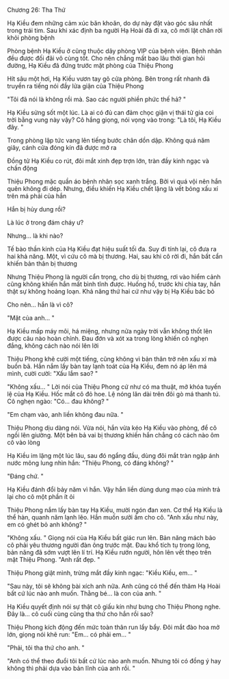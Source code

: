 




Chương 26: Tha Thứ


Hạ Kiều đem những cảm xúc băn khoăn, do dự này đặt vào góc sâu nhất trong trái tim. Sau khi xác định ba người Hạ Hoài đã đi xa, cô mới lật chăn rời khỏi phòng bệnh

Phòng bệnh Hạ Kiều ở cũng thuộc dãy phòng VIP của bệnh viện. Bệnh nhân đều được đối đãi vô cùng tốt. Cho nên chẳng mất bao lâu thời gian hỏi đường, Hạ Kiều đã đứng trước mặt phòng của Thiệu Phong

Hít sâu một hơi, Hạ Kiều vươn tay gõ cửa phòng. Bên trong rất nhanh đã truyền ra tiếng nói đầy lửa giận của Thiệu Phong

"Tôi đã nói là không rồi mà. Sao các người phiền phức thế hả? "

Hạ Kiều sửng sốt một lúc. Là ai có đủ can đảm chọc giận vị thái tử gia coi trời bằng vung này vậy? Cô hắng giọng, nói vọng vào trong: "Là tôi, Hạ Kiều đây. "

Trong phòng lập tức vang lên tiếng bước chân dồn dập. Không quá năm giây, cánh cửa đóng kín đã được mở ra

Đồng tử Hạ Kiều co rút, đôi mắt xinh đẹp trợn lớn, tràn đầy kinh ngạc và chấn động

Thiệu Phong mặc quần áo bệnh nhân sọc xanh trắng. Bởi vì quá vội nên hắn quên không đi dép. Nhưng, điều khiến Hạ Kiều chết lặng là vết bỏng xấu xí trên má phải của hắn

Hắn bị hủy dung rồi?

Là lúc ở trong đám cháy ư?



Nhưng... là khi nào?

Tế bào thần kinh của Hạ Kiều đạt hiệu suất tối đa. Suy đi tính lại, cô đưa ra hai khả năng. Một, vì cứu cô mà bị thương. Hai, sau khi cô rời đi, hắn bất cẩn khiến bản thân bị thương

Nhưng Thiệu Phong là người cẩn trọng, cho dù bị thương, rơi vào hiểm cảnh cũng không khiến hắn mất bình tĩnh được. Huống hồ, trước khi chia tay, hắn thật sự không hoảng loạn. Khả năng thứ hai cứ như vậy bị Hạ Kiều bác bỏ

Cho nên... hắn là vì cô?

"Mặt của anh... "

Hạ Kiều mấp máy môi, há miệng, nhưng nửa ngày trời vẫn không thốt lên được câu nào hoàn chỉnh. Đau đớn và xót xa trong lòng khiến cô nghẹn đắng, không cách nào nói lên lời

Thiệu Phong khẽ cười một tiếng, cũng không vì bản thân trở nên xấu xí mà buồn bã. Hắn nắm lấy bàn tay lạnh toát của Hạ Kiều, đem nó áp lên má mình, cười cười: "Xấu lắm sao? "

"Không xấu... " Lời nói của Thiệu Phong cứ như có ma thuật, mở khóa tuyến lệ của Hạ Kiều. Hốc mắt cô đỏ hoe. Lệ nóng lăn dài trên đôi gò má thanh tú. Cô nghẹn ngào: "Có... đau không? "

"Em chạm vào, anh liền không đau nữa. "

Thiệu Phong dịu dàng nói. Vừa nói, hắn vừa kéo Hạ Kiều vào phòng, để cô ngồi lên giường. Một bên bả vai bị thương khiến hắn chẳng có cách nào ôm cô vào lòng

Hạ Kiều im lặng một lúc lâu, sau đó ngẩng đầu, dùng đôi mắt tràn ngập ánh nước mông lung nhìn hắn: "Thiệu Phong, có đáng không? "



"Đáng chứ. "

Hạ Kiều đánh đổi bảy năm vì hắn. Vậy hắn liền dùng dung mạo của mình trả lại cho cô một phần ít ỏi

Thiệu Phong nắm lấy bàn tay Hạ Kiều, mười ngón đan xen. Cơ thể Hạ Kiều là thể hàn, quanh năm lạnh lẽo. Hắn muốn sưởi ấm cho cô. "Anh xấu như này, em có ghét bỏ anh không? "

"Không xấu. " Giọng nói của Hạ Kiều bất giác run lên. Bản năng mách bảo cô phải yêu thương người đàn ông trước mặt. Đau khổ tích tụ trong lòng, bản năng đã sớm vượt lên lí trí. Hạ Kiều rướn người, hôn lên vết thẹo trên mặt Thiệu Phong. "Anh rất đẹp. "

Thiệu Phong giật mình, trừng mắt đầy kinh ngạc: "Kiều Kiều, em... "

"Sau này, tôi sẽ không bài xích anh nữa. Anh cũng có thể đến thăm Hạ Hoài bất cứ lúc nào anh muốn. Thằng bé... là con của anh. "

Hạ Kiều quyết định nói sự thật cô giấu kín như bưng cho Thiệu Phong nghe. Đây là... cô cuối cùng cũng tha thứ cho hắn rồi sao?

Thiệu Phong kích động đến mức toàn thân run lẩy bẩy. Đôi mắt đào hoa mở lớn, giọng nói khẽ run: "Em... có phải em... "

"Phải, tôi tha thứ cho anh. "

"Anh có thể theo đuổi tôi bất cứ lúc nào anh muốn. Nhưng tôi có đồng ý hay không thì phải dựa vào bản lĩnh của anh rồi. "




